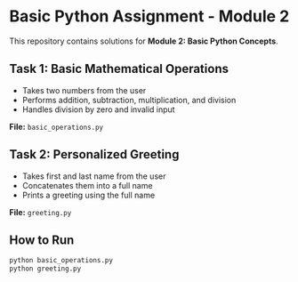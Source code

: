 # Basic Python Assignment - Module 2

This repository contains solutions for **Module 2: Basic Python Concepts**.

## Task 1: Basic Mathematical Operations
- Takes two numbers from the user
- Performs addition, subtraction, multiplication, and division
- Handles division by zero and invalid input

**File:** `basic_operations.py`

## Task 2: Personalized Greeting
- Takes first and last name from the user
- Concatenates them into a full name
- Prints a greeting using the full name

**File:** `greeting.py`

## How to Run
```bash
python basic_operations.py
python greeting.py
